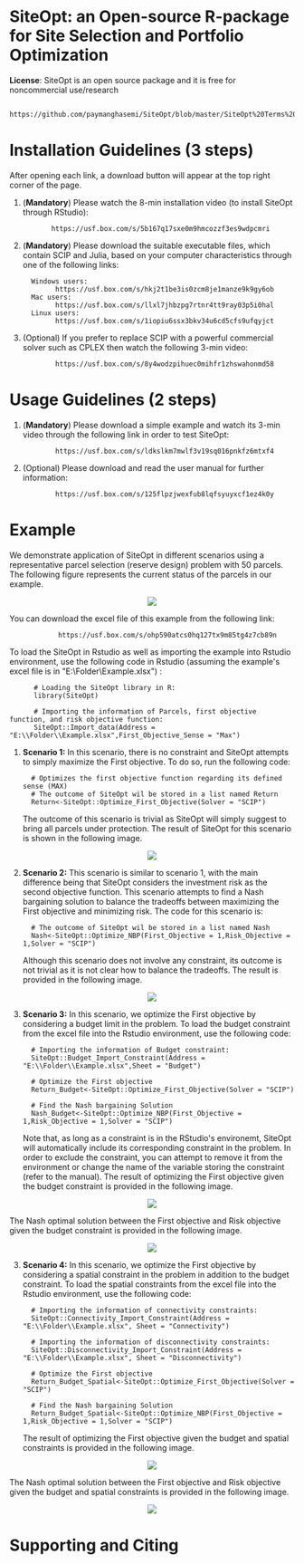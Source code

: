 # SiteOpt: an Open-source R-package for Site Selection and Portfolio Optimization
**License**:  SiteOpt is an open source package and it is free for noncommercial use/research 

               https://github.com/paymanghasemi/SiteOpt/blob/master/SiteOpt%20Terms%20and%20Conditions.pdf

 
# Installation Guidelines (3 steps)
After opening each link, a download button will appear at the top right corner of the page.

1.  (**Mandatory**) Please watch the 8-min installation video (to install SiteOpt through RStudio): 

               https://usf.box.com/s/5b167q17sxe0m9hmcozzf3es9wdpcmri 

  

2.  (**Mandatory**) Please download the suitable executable files, which contain SCIP and Julia, based on your computer characteristics through one of the following links: 

          Windows users: 
                https://usf.box.com/s/hkj2t1be3is0zcm8je1manze9k9gy6ob 
          Mac users:
                https://usf.box.com/s/llxl7jhbzpg7rtnr4tt9ray03p5i0hal 
          Linux users:
                https://usf.box.com/s/1iopiu6ssx3bkv34u6cd5cfs9ufqyjct  
3.  (Optional) If you prefer to replace SCIP with a powerful commercial solver such as CPLEX then watch the following 3-min video:  

                https://usf.box.com/s/8y4wodzpihuec0mihfr1zhswahonmd58 

# Usage Guidelines (2 steps)

1.  (**Mandatory**) Please download a simple example and watch its 3-min video through the following link in order to test SiteOpt: 

                https://usf.box.com/s/ldkslkm7mwlf3v19sq016pnkfz6mtxf4 

 

2.  (Optional) Please download and read the user manual for further information: 

                https://usf.box.com/s/125flpzjwexfub8lqfsyuyxcf1ez4k0y 
                
                
# Example
We  demonstrate  application  of  SiteOpt in different scenarios using  a  representative  parcel  selection (reserve  design) problem  with  50  parcels. The following figure represents the current status of the parcels in our example.

<p align="center">
  <img src="images/Initial.jpg">
</p>

You can download the excel file of this example from the following link:
                
                https://usf.box.com/s/ohp590atcs0hq127tx9m85tg4z7cb89n
                
To load the SiteOpt in Rstudio as well as importing the example into Rstudio environment, use the following code in Rstudio (assuming the example's excel file is in "E:\Folder\Example.xlsx") :

          # Loading the SiteOpt library in R:
          library(SiteOpt)

          # Importing the information of Parcels, first objective function, and risk objective function:
          SiteOpt::Import_data(Address = "E:\\Folder\\Example.xlsx",First_Objective_Sense = "Max")

1.  **Scenario 1:** In this scenario, there is no constraint and SiteOpt attempts to simply maximize the First objective. To do so, run the following code:
              
          # Optimizes the first objective function regarding its defined sense (MAX)
          # The outcome of SiteOpt wil be stored in a list named Return
          Return<-SiteOpt::Optimize_First_Objective(Solver = "SCIP")

    The outcome of this scenario is trivial as SiteOpt will simply suggest to bring all parcels under protection. The result of SiteOpt for this scenario is shown in the           following image.

<p align="center">
  <img src="images/Return.jpg">
</p>

2.  **Scenario 2:** This scenario is similar to scenario 1, with the main difference being that SiteOpt considers the investment risk as the second objective function. 
    This scenario attempts to find a Nash bargaining solution to balance the tradeoffs between maximizing the First objective and minimizing risk. The code for this scenario is:
          
          # The outcome of SiteOpt wil be stored in a list named Nash
          Nash<-SiteOpt::Optimize_NBP(First_Objective = 1,Risk_Objective = 1,Solver = "SCIP")

    Although this scenario does not involve any constraint, its outcome is not trivial as it is not clear how to balance the tradeoffs. The result is provided in the following image.

<p align="center">
  <img src="images/Nash.jpg">
</p>

3.  **Scenario 3:** In this scenario, we optimize the First objective by considering a budget limit in the problem. To load the budget constraint from the excel file into the Rstudio environment, use the following code:


          # Importing the information of Budget constraint:
          SiteOpt::Budget_Import_Constraint(Address = "E:\\Folder\\Example.xlsx",Sheet = "Budget")

          # Optimize the First objective
          Return_Budget<-SiteOpt::Optimize_First_Objective(Solver = "SCIP")
          
          # Find the Nash bargaining Solution
          Nash_Budget<-SiteOpt::Optimize_NBP(First_Objective = 1,Risk_Objective = 1,Solver = "SCIP")
          
    Note that, as long as a constraint is in the RStudio's environemt, SiteOpt will automatically include its corresponding constraint in the problem. In order to exclude the constraint, you can attempt to remove it from the environment or change the name of the variable storing the constraint (refer to the manual). The result of optimizing the First objective given the budget constraint is provided in the following image.
<p align="center">
  <img src="images/Return_Budget.jpg">
</p>
        
   The Nash optimal solution between the First objective and Risk objective given the budget constraint is provided in the following image.

<p align="center">
  <img src="images/Nash_Budget.jpg">
</p>

3.  **Scenario 4:** In this scenario, we optimize the First objective by considering a spatial constraint in the problem in addition to the budget constraint. To load the spatial constraints from the excel file into the Rstudio environment, use the following code:


          # Importing the information of connectivity constraints:
          SiteOpt::Connectivity_Import_Constraint(Address = "E:\\Folder\\Example.xlsx", Sheet = "Connectivity")

          # Importing the information of disconnectivity constraints:
          SiteOpt::Disconnectivity_Import_Constraint(Address = "E:\\Folder\\Example.xlsx", Sheet = "Disconnectivity")

          # Optimize the First objective
          Return_Budget_Spatial<-SiteOpt::Optimize_First_Objective(Solver = "SCIP")
          
          # Find the Nash bargaining Solution
          Return_Budget_Spatial<-SiteOpt::Optimize_NBP(First_Objective = 1,Risk_Objective = 1,Solver = "SCIP")
          
    The result of optimizing the First objective given the budget and spatial constraints is provided in the following image.
<p align="center">
  <img src="images/Return_Budget_Spatial.jpg">
</p>
        
   The Nash optimal solution between the First objective and Risk objective given the budget and spatial constraints is provided in the following image.

<p align="center">
  <img src="images/Nash_Budget_Spatial.jpg">
</p>

# Supporting and Citing

